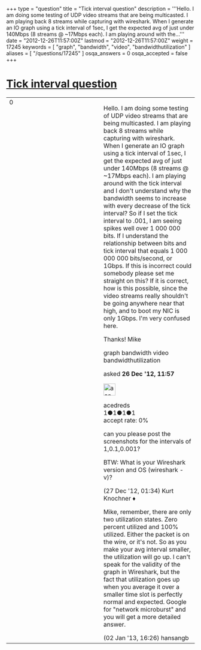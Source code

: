 +++
type = "question"
title = "Tick interval question"
description = '''Hello. I am doing some testing of UDP video streams that are being multicasted. I am playing back 8 streams while capturing with wireshark. When I generate an IO graph using a tick interval of 1sec, I get the expected avg of just under 140Mbps (8 streams @ ~17Mbps each). I am playing around with the...'''
date = "2012-12-26T11:57:00Z"
lastmod = "2012-12-26T11:57:00Z"
weight = 17245
keywords = [ "graph", "bandwidth", "video", "bandwidthutilization" ]
aliases = [ "/questions/17245" ]
osqa_answers = 0
osqa_accepted = false
+++

<div class="headNormal">

# [Tick interval question](/questions/17245/tick-interval-question)

</div>

<div id="main-body">

<div id="askform">

<table id="question-table" style="width:100%;"><colgroup><col style="width: 50%" /><col style="width: 50%" /></colgroup><tbody><tr class="odd"><td style="width: 30px; vertical-align: top"><div class="vote-buttons"><div id="post-17245-score" class="post-score" title="current number of votes">0</div><div id="favorite-count" class="favorite-count"></div></div></td><td><div id="item-right"><div class="question-body"><p>Hello. I am doing some testing of UDP video streams that are being multicasted. I am playing back 8 streams while capturing with wireshark. When I generate an IO graph using a tick interval of 1sec, I get the expected avg of just under 140Mbps (8 streams @ ~17Mbps each). I am playing around with the tick interval and I don't understand why the bandwidth seems to increase with every decrease of the tick interval? So if I set the tick interval to .001, I am seeing spikes well over 1 000 000 bits. If I understand the relationship between bits and tick interval that equals 1 000 000 000 bits/second, or 1Gbps. If this is incorrect could somebody please set me straight on this? If it is correct, how is this possible, since the video streams really shouldn't be going anywhere near that high, and to boot my NIC is only 1Gbps. I'm very confused here.</p><p>Thanks! Mike</p></div><div id="question-tags" class="tags-container tags">graph bandwidth video bandwidthutilization</div><div id="question-controls" class="post-controls"></div><div class="post-update-info-container"><div class="post-update-info post-update-info-user"><p>asked <strong>26 Dec '12, 11:57</strong></p><img src="https://secure.gravatar.com/avatar/25d5676bb1d93e3f4c72b25a63439d14?s=32&amp;d=identicon&amp;r=g" class="gravatar" width="32" height="32" alt="acedreds&#39;s gravatar image" /><p>acedreds<br />
<span class="score" title="1 reputation points">1</span><span title="1 badges"><span class="badge1">●</span><span class="badgecount">1</span></span><span title="1 badges"><span class="silver">●</span><span class="badgecount">1</span></span><span title="1 badges"><span class="bronze">●</span><span class="badgecount">1</span></span><br />
<span class="accept_rate" title="Rate of the user&#39;s accepted answers">accept rate:</span> <span title="acedreds has no accepted answers">0%</span></p></div></div><div id="comments-container-17245" class="comments-container"><span id="17259"></span><div id="comment-17259" class="comment"><div id="post-17259-score" class="comment-score"></div><div class="comment-text"><p>can you please post the screenshots for the intervals of 1,0.1,0.001?</p><p>BTW: What is your Wireshark version and OS (wireshark -v)?</p></div><div id="comment-17259-info" class="comment-info"><span class="comment-age">(27 Dec '12, 01:34)</span> Kurt Knochner ♦</div></div><span id="17403"></span><div id="comment-17403" class="comment"><div id="post-17403-score" class="comment-score"></div><div class="comment-text"><p>Mike, remember, there are only two utilization states. Zero percent utilized and 100% utilized. Either the packet is on the wire, or it's not. So as you make your avg interval smaller, the utilization will go up. I can't speak for the validity of the graph in Wireshark, but the fact that utilization goes up when you average it over a smaller time slot is perfectly normal and expected. Google for "network microburst" and you will get a more detailed answer.</p></div><div id="comment-17403-info" class="comment-info"><span class="comment-age">(02 Jan '13, 16:26)</span> hansangb</div></div></div><div id="comment-tools-17245" class="comment-tools"></div><div class="clear"></div><div id="comment-17245-form-container" class="comment-form-container"></div><div class="clear"></div></div></td></tr></tbody></table>

</div>

</div>


